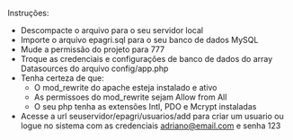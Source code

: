 Instruções:

- Descompacte o arquivo para o seu servidor local
- Importe o arquivo epagri.sql para o seu banco de dados MySQL
- Mude a permissão do projeto para 777
- Troque as credenciais e configurações de banco de dados do array Datasources do arquivo config/app.php
- Tenha certeza de que:
	- O mod_rewrite do apache esteja instalado e ativo
	- As permissoes do mod_rewrite sejam Allow from All
	- O seu php tenha as extensões Intl, PDO e Mcrypt instaladas
- Acesse a url seuservidor/epagri/usuarios/add para criar um usuario ou logue no sistema com as credenciais adriano@email.com e senha 123
